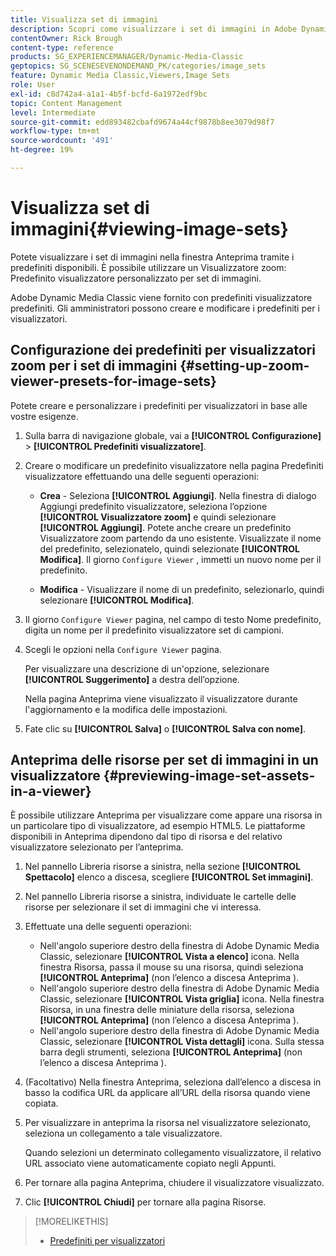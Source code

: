 ```yaml
---
title: Visualizza set di immagini
description: Scopri come visualizzare i set di immagini in Adobe Dynamic Media Classic.
contentOwner: Rick Brough
content-type: reference
products: SG_EXPERIENCEMANAGER/Dynamic-Media-Classic
geptopics: SG_SCENESEVENONDEMAND_PK/categories/image_sets
feature: Dynamic Media Classic,Viewers,Image Sets
role: User
exl-id: c8d742a4-a1a1-4b5f-bcfd-6a1972edf9bc
topic: Content Management
level: Intermediate
source-git-commit: edd893482cbafd9674a44cf9878b8ee3079d98f7
workflow-type: tm+mt
source-wordcount: '491'
ht-degree: 19%

---
```


# Visualizza set di immagini{#viewing-image-sets}

Potete visualizzare i set di immagini nella finestra Anteprima tramite i predefiniti disponibili. È possibile utilizzare un Visualizzatore zoom: Predefinito visualizzatore personalizzato per set di immagini.

Adobe Dynamic Media Classic viene fornito con predefiniti visualizzatore predefiniti. Gli amministratori possono creare e modificare i predefiniti per i visualizzatori.

## Configurazione dei predefiniti per visualizzatori zoom per i set di immagini {#setting-up-zoom-viewer-presets-for-image-sets}

Potete creare e personalizzare i predefiniti per visualizzatori in base alle vostre esigenze.

1. Sulla barra di navigazione globale, vai a **[!UICONTROL Configurazione]** > **[!UICONTROL Predefiniti visualizzatore]**.
1. Creare o modificare un predefinito visualizzatore nella pagina Predefiniti visualizzatore effettuando una delle seguenti operazioni:

   * **Crea** - Seleziona **[!UICONTROL Aggiungi]**. Nella finestra di dialogo Aggiungi predefinito visualizzatore, seleziona l’opzione **[!UICONTROL Visualizzatore zoom]** e quindi selezionare **[!UICONTROL Aggiungi]**. Potete anche creare un predefinito Visualizzatore zoom partendo da uno esistente. Visualizzate il nome del predefinito, selezionatelo, quindi selezionate **[!UICONTROL Modifica]**. Il giorno `Configure Viewer` , immetti un nuovo nome per il predefinito.

   * **Modifica** - Visualizzare il nome di un predefinito, selezionarlo, quindi selezionare **[!UICONTROL Modifica]**.

1. Il giorno `Configure Viewer` pagina, nel campo di testo Nome predefinito, digita un nome per il predefinito visualizzatore set di campioni.
1. Scegli le opzioni nella `Configure Viewer` pagina.

   Per visualizzare una descrizione di un&#39;opzione, selezionare **[!UICONTROL Suggerimento]** a destra dell’opzione.

   Nella pagina Anteprima viene visualizzato il visualizzatore durante l&#39;aggiornamento e la modifica delle impostazioni.

1. Fate clic su **[!UICONTROL Salva]** o **[!UICONTROL Salva con nome]**.

## Anteprima delle risorse per set di immagini in un visualizzatore {#previewing-image-set-assets-in-a-viewer}

È possibile utilizzare Anteprima per visualizzare come appare una risorsa in un particolare tipo di visualizzatore, ad esempio HTML5. Le piattaforme disponibili in Anteprima dipendono dal tipo di risorsa e del relativo visualizzatore selezionato per l’anteprima.

1. Nel pannello Libreria risorse a sinistra, nella sezione **[!UICONTROL Spettacolo]** elenco a discesa, scegliere **[!UICONTROL Set immagini]**.
1. Nel pannello Libreria risorse a sinistra, individuate le cartelle delle risorse per selezionare il set di immagini che vi interessa.
1. Effettuate una delle seguenti operazioni:

   * Nell&#39;angolo superiore destro della finestra di Adobe Dynamic Media Classic, selezionare **[!UICONTROL Vista a elenco]** icona. Nella finestra Risorsa, passa il mouse su una risorsa, quindi seleziona **[!UICONTROL Anteprima]** (non l’elenco a discesa Anteprima ).
   * Nell&#39;angolo superiore destro della finestra di Adobe Dynamic Media Classic, selezionare **[!UICONTROL Vista griglia]** icona. Nella finestra Risorsa, in una finestra delle miniature della risorsa, seleziona **[!UICONTROL Anteprima]** (non l’elenco a discesa Anteprima ).
   * Nell&#39;angolo superiore destro della finestra di Adobe Dynamic Media Classic, selezionare **[!UICONTROL Vista dettagli]** icona. Sulla stessa barra degli strumenti, seleziona **[!UICONTROL Anteprima]** (non l’elenco a discesa Anteprima ).

1. (Facoltativo) Nella finestra Anteprima, seleziona dall’elenco a discesa in basso la codifica URL da applicare all’URL della risorsa quando viene copiata.
1. Per visualizzare in anteprima la risorsa nel visualizzatore selezionato, seleziona un collegamento a tale visualizzatore.

   Quando selezioni un determinato collegamento visualizzatore, il relativo URL associato viene automaticamente copiato negli Appunti.

1. Per tornare alla pagina Anteprima, chiudere il visualizzatore visualizzato.
1. Clic **[!UICONTROL Chiudi]** per tornare alla pagina Risorse.

>[!MORELIKETHIS]
>
>* [Predefiniti per visualizzatori](application-setup.md#viewer_presets)
